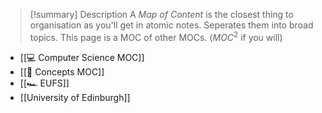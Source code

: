 > [!summary] Description
> A *Map of Content* is the closest thing to organisation as you'll get in atomic notes. Seperates them into broad topics. This page is a MOC of other MOCs. ($MOC^2$ if you will)
> 

- [[💻 Computer Science MOC]]
- [[🧠 Concepts MOC]]
- [[🏎️ EUFS]]
- [[University of Edinburgh]]
